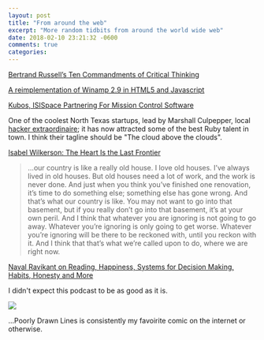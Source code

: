 ```yaml
---
layout: post
title: "From around the web"
excerpt: "More random tidbits from around the world wide web"
date: 2018-02-10 23:21:32 -0600
comments: true
categories: 
---
```


[Bertrand Russell’s Ten Commandments of Critical Thinking ](https://www.brainpickings.org/2012/05/02/a-liberal-decalogue-bertrand-russell/)

[A reimplementation of Winamp 2.9 in HTML5 and Javascript](https://github.com/captbaritone/winamp2-js)

[Kubos, ISISpace Partnering For Mission Control Software](https://dallasinnovates.com/kubos-isispace-partnering-for-mission-control-software/)

One of the coolest North Texas startups, lead by Marshall Culpepper, local [hacker extraordinaire](https://www.linkedin.com/in/marshallculpepper/); it has now attracted some of the best Ruby talent in town. I think their tagline should be "The cloud above the clouds".

[Isabel Wilkerson: The Heart Is the Last Frontier](https://onbeing.org/programs/isabel-wilkerson-the-heart-is-the-last-frontier-jan2018/)

> ...our country is like a really old house. I love old houses. I’ve always lived in old houses. But old houses need a lot of work, and the work is never done. And just when you think you’ve finished one renovation, it’s time to do something else; something else has gone wrong. And that’s what our country is like. You may not want to go into that basement, but if you really don’t go into that basement, it’s at your own peril. And I think that whatever you are ignoring is not going to go away. Whatever you’re ignoring is only going to get worse. Whatever you’re ignoring will be there to be reckoned with, until you reckon with it. And I think that that’s what we’re called upon to do, where we are right now.

[Naval Ravikant on Reading, Happiness, Systems for Decision Making, Habits, Honesty and More](https://www.fs.blog/2017/02/naval-ravikant-reading-decision-making/)

I didn't expect this podcast to be as good as it is.

[![]({{site.url}}/assets/2018/02/unsure.png)](http://www.poorlydrawnlines.com/comic/unsure/)

...Poorly Drawn Lines is consistently my favoirite comic on the internet or otherwise.
